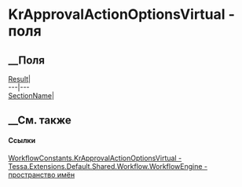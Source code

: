 # KrApprovalActionOptionsVirtual - поля
##  __Поля
[Result](F_Tessa_Extensions_Default_Shared_Workflow_WorkflowEngine_WorkflowConstants_KrApprovalActionOptionsVirtual_Result.htm)|  
---|---  
[SectionName](F_Tessa_Extensions_Default_Shared_Workflow_WorkflowEngine_WorkflowConstants_KrApprovalActionOptionsVirtual_SectionName.htm)|  
## __См. также
#### Ссылки
[WorkflowConstants.KrApprovalActionOptionsVirtual -
](T_Tessa_Extensions_Default_Shared_Workflow_WorkflowEngine_WorkflowConstants_KrApprovalActionOptionsVirtual.htm)
[Tessa.Extensions.Default.Shared.Workflow.WorkflowEngine - пространство
имён](N_Tessa_Extensions_Default_Shared_Workflow_WorkflowEngine.htm)
